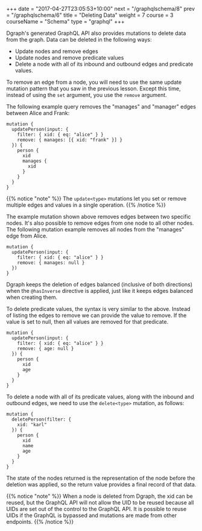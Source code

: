 +++
date = "2017-04-27T23:05:53+10:00"
next = "/graphqlschema/8"
prev = "/graphqlschema/6"
title = "Deleting Data"
weight = 7
course = 3
courseName = "Schema"
type = "graphql"
+++

Dgraph's generated GraphQL API also provides mutations to delete data from the
graph. Data can be deleted in the following ways:

- Update nodes and remove edges
- Update nodes and remove predicate values
- Delete a node with all of its inbound and outbound edges and predicate values.

To remove an edge from a node, you will need to use the same update mutation
pattern that you saw in the previous lesson. Except this time,  instead of using
the `set` argument, you use the `remove` argument.

The following example query removes the "manages" and "manager" edges between Alice and Frank:

```
mutation {
  updatePerson(input: {
    filter: { xid: { eq: "alice" } }
    remove: { manages: [{ xid: "frank" }] }
  }) {
    person {
      xid
      manages {
        xid
      }
    }
  }
}
```

{{% notice "note" %}} The `update<type>` mutations let you set or remove
multiple edges and values in a single operation. {{% /notice %}}

The example mutation shown above removes edges between two specific nodes. It's
also possible to remove edges from one node to all other nodes. The following
mutation example removes all nodes from the "manages" edge from Alice.

```
mutation {
  updatePerson(input: {
    filter: { xid: { eq: "alice" } }
    remove: { manages: null }
  })
}
```

Dgraph keeps the deletion of edges balanced (inclusive of both directions) when
the `@hasInverse` directive is applied, just like it keeps edges balanced when
creating them. 

To delete predicate values, the syntax is very similar to the above. Instead of
listing the edges to remove we can provide the value to remove. If the value is
set to null, then all values are removed for that predicate.

```
mutation {
  updatePerson(input: {
    filter: { xid: { eq: "alice" } }
    remove: { age: null }
  }) {
    person {
      xid
      age
    }
  }
}
```

To delete a node with all of its predicate values, along with the inbound and
outbound edges, we need to use the `delete<type>` mutation, as follows:

```
mutation {
  deletePerson(filter: {
    xid: "karl"
  }) {
    person {
      xid
      name
      age
    }
  }
}
```

The state of the nodes returned is the representation of the node before the
deletion was applied, so the return value provides a final record of that data.

{{% notice "note" %}} When a node is deleted from Dgraph, the xid can be reused,
but the GraphQL API will not allow the UID to be reused because all UIDs are set
out of the control to the GraphQL API. It is possible to reuse UIDs if the
GraphQL is bypassed and mutations are made from other endpoints. {{% /notice %}}
